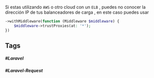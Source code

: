 Si estas utilizando `AWS` o otro cloud con un `ELB` , puedes no conocer la dirección IP de tus balanceadores de carga , en este caso puedes usar 

```php
->withMiddleware(function (Middleware $middleware) {
    $middleware->trustProxies(at: '*');
})
```
## Tags

##### #Laravel
##### #Laravel-Request